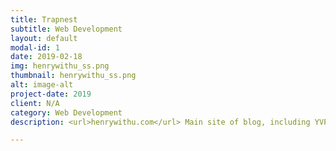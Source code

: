 ```yaml
---
title: Trapnest
subtitle: Web Development
layout: default
modal-id: 1
date: 2019-02-18
img: henrywithu_ss.png
thumbnail: henrywithu_ss.png
alt: image-alt
project-date: 2019
client: N/A
category: Web Development
description: <url>henrywithu.com</url> Main site of blog, including YVProjekt Alpha. No matter you are novice, amateur, or professional, join us and become a L.A.S.T. ---- Life & Art & Science & Technology

---
```

